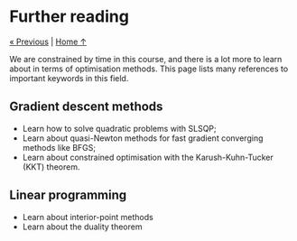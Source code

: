 # Further reading

[« Previous](../8_stochastic) \| [Home ↑](../)

We are constrained by time in this course, and there is a lot more to learn about in terms of optimisation methods. This page lists many references to important keywords in this field.

## Gradient descent methods

- Learn how to solve quadratic problems with SLSQP;
- Learn about quasi-Newton methods for fast gradient converging methods like BFGS;
- Learn about constrained optimisation with the Karush-Kuhn-Tucker (KKT) theorem.

## Linear programming

- Learn about interior-point methods
- Learn about the duality theorem
